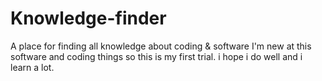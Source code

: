 # Knowledge-finder
A place for finding all knowledge about coding &amp; software
I'm new at this software and coding things so this is my first trial. i hope i do well and i learn a lot.
